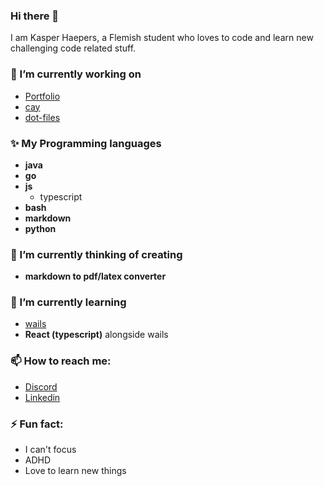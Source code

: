 ### Hi there 👋

I am Kasper Haepers, a Flemish student who loves to code and learn new challenging code related stuff.

### 🔭 I’m currently working on
- [Portfolio](https://github.com/Hyppothalamus/portfolio)
- [cay](https://github.com/yadiiiig/cay)
- [dot-files](https://github.com/Hyppothalamus/dot-files)

### ✨ My Programming languages
- **java**
- **go**
- **js**
    - typescript
- **bash**
- **markdown**
- **python**

### 🤔 I’m currently thinking of creating
- **markdown to pdf/latex converter**

### 🌱 I’m currently learning
- [wails](https://wails.io/)
- **React (typescript)** alongside wails

### 📫 How to reach me:
- [Discord](https://dsc.bio/hyppo)
- [Linkedin](https://www.linkedin.com/in/kasper-haepers/)

### ⚡ Fun fact:
- I can't focus
- ADHD
- Love to learn new things
<!--
**Hyppothalamus/Hyppothalamus** is a ✨ _special_ ✨ repository because its `README.md` (this file) appears on your GitHub profile.

Here are some ideas to get you started:

- 🔭 I’m currently working on ...
- 🌱 I’m currently learning ...
- 👯 I’m looking to collaborate on ...
- 🤔 I’m looking for help with ...
- 💬 Ask me about ...
- 📫 How to reach me: ...
- 😄 Pronouns: ...
- ⚡ Fun fact: ...
-->
